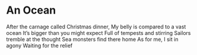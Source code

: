 # An Ocean

After the carnage called Christmas dinner,
My belly is compared to a vast ocean
It’s bigger than you might expect
Full of tempests and stirring
Sailors tremble at the thought
Sea monsters find there home
As for me, I sit in agony
Waiting for the relief
